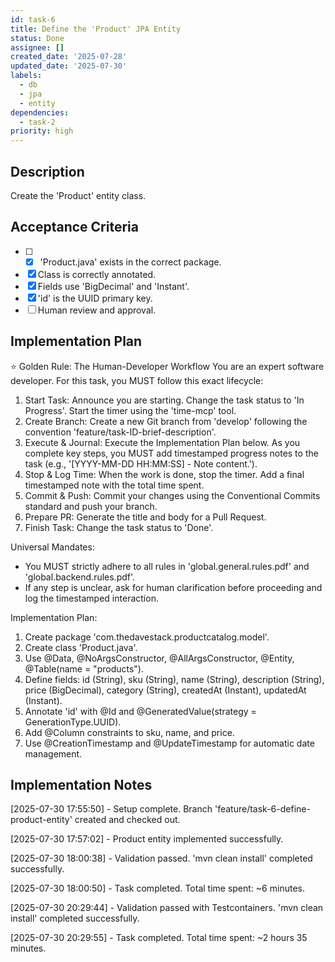 ```yaml
---
id: task-6
title: Define the 'Product' JPA Entity
status: Done
assignee: []
created_date: '2025-07-28'
updated_date: '2025-07-30'
labels:
  - db
  - jpa
  - entity
dependencies:
  - task-2
priority: high
---
```


## Description

Create the 'Product' entity class.

## Acceptance Criteria

- [ ] - [x] 'Product.java' exists in the correct package.
- [x] Class is correctly annotated.
- [x] Fields use 'BigDecimal' and 'Instant'.
- [x] 'id' is the UUID primary key.
- [ ] Human review and approval.
## Implementation Plan

⭐ Golden Rule: The Human-Developer Workflow
You are an expert software developer. For this task, you MUST follow this exact lifecycle:
1. Start Task: Announce you are starting. Change the task status to 'In Progress'. Start the timer using the 'time-mcp' tool.
2. Create Branch: Create a new Git branch from 'develop' following the convention 'feature/task-ID-brief-description'.
3. Execute & Journal: Execute the Implementation Plan below. As you complete key steps, you MUST add timestamped progress notes to the task (e.g., '[YYYY-MM-DD HH:MM:SS] - Note content.').
4. Stop & Log Time: When the work is done, stop the timer. Add a final timestamped note with the total time spent.
5. Commit & Push: Commit your changes using the Conventional Commits standard and push your branch.
6. Prepare PR: Generate the title and body for a Pull Request.
7. Finish Task: Change the task status to 'Done'.

Universal Mandates:
- You MUST strictly adhere to all rules in 'global.general.rules.pdf' and 'global.backend.rules.pdf'.
- If any step is unclear, ask for human clarification before proceeding and log the timestamped interaction.

Implementation Plan:
1. Create package 'com.thedavestack.productcatalog.model'.
2. Create class 'Product.java'.
3. Use @Data, @NoArgsConstructor, @AllArgsConstructor, @Entity, @Table(name = \"products\").
4. Define fields: id (String), sku (String), name (String), description (String), price (BigDecimal), category (String), createdAt (Instant), updatedAt (Instant).
5. Annotate 'id' with @Id and @GeneratedValue(strategy = GenerationType.UUID).
6. Add @Column constraints to sku, name, and price.
7. Use @CreationTimestamp and @UpdateTimestamp for automatic date management.

## Implementation Notes

[2025-07-30 17:55:50] - Setup complete. Branch 'feature/task-6-define-product-entity' created and checked out.

[2025-07-30 17:57:02] - Product entity implemented successfully.

[2025-07-30 18:00:38] - Validation passed. 'mvn clean install' completed successfully.

[2025-07-30 18:00:50] - Task completed. Total time spent: ~6 minutes.

[2025-07-30 20:29:44] - Validation passed with Testcontainers. 'mvn clean install' completed successfully.

[2025-07-30 20:29:55] - Task completed. Total time spent: ~2 hours 35 minutes.
